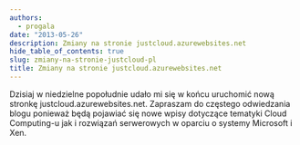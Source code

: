 ```yaml
---
authors:
  - progala
date: "2013-05-26"
description: Zmiany na stronie justcloud.azurewebsites.net
hide_table_of_contents: true
slug: zmiany-na-stronie-justcloud-pl
title: Zmiany na stronie justcloud.azurewebsites.net
---
```


Dzisiaj w niedzielne popołudnie udało mi się w końcu uruchomić nową stronkę justcloud.azurewebsites.net. Zapraszam do częstego odwiedzania blogu ponieważ będą pojawiać się nowe wpisy dotyczące tematyki Cloud Computing-u jak i rozwiązań serwerowych w oparciu o systemy Microsoft i Xen.

<!-- truncate -->